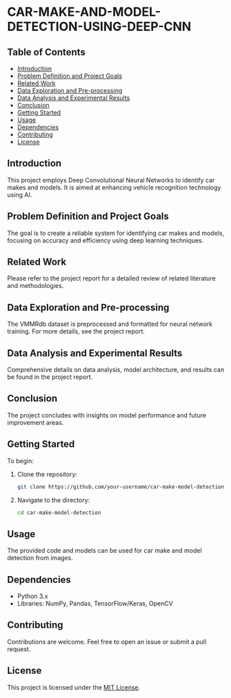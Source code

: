 # CAR-MAKE-AND-MODEL-DETECTION-USING-DEEP-CNN

## Table of Contents
- [Introduction](#introduction)
- [Problem Definition and Project Goals](#problem-definition-and-project-goals)
- [Related Work](#related-work)
- [Data Exploration and Pre-processing](#data-exploration-and-pre-processing)
- [Data Analysis and Experimental Results](#data-analysis-and-experimental-results)
- [Conclusion](#conclusion)
- [Getting Started](#getting-started)
- [Usage](#usage)
- [Dependencies](#dependencies)
- [Contributing](#contributing)
- [License](#license)

## Introduction
This project employs Deep Convolutional Neural Networks to identify car makes and models. It is aimed at enhancing vehicle recognition technology using AI.

## Problem Definition and Project Goals
The goal is to create a reliable system for identifying car makes and models, focusing on accuracy and efficiency using deep learning techniques.

## Related Work
Please refer to the project report for a detailed review of related literature and methodologies.

## Data Exploration and Pre-processing
The VMMRdb dataset is preprocessed and formatted for neural network training. For more details, see the project report.

## Data Analysis and Experimental Results
Comprehensive details on data analysis, model architecture, and results can be found in the project report.

## Conclusion
The project concludes with insights on model performance and future improvement areas.

## Getting Started
To begin:

1. Clone the repository:
   ```bash
   git clone https://github.com/your-username/car-make-model-detection.git
   ```
2. Navigate to the directory:
   ```bash
   cd car-make-model-detection
   ```

## Usage
The provided code and models can be used for car make and model detection from images.

## Dependencies
- Python 3.x
- Libraries: NumPy, Pandas, TensorFlow/Keras, OpenCV

## Contributing
Contributions are welcome. Feel free to open an issue or submit a pull request.

## License
This project is licensed under the [MIT License](LICENSE).
